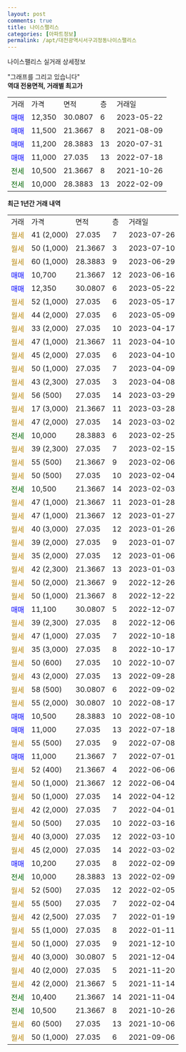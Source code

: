 ```yaml
---
layout: post
comments: true
title: 나이스팰리스
categories: [아파트정보]
permalink: /apt/대전광역시서구괴정동나이스팰리스
---
```


나이스팰리스 실거래 상세정보

<script type="text/javascript">
  google.charts.load('current', {'packages':['line', 'corechart']});
  google.charts.setOnLoadCallback(drawChart);

  function drawChart() {
    var data = new google.visualization.DataTable();
    data.addColumn('date', '거래일');
    data.addColumn('number', "매매");
    data.addColumn('number', "전세");
    data.addColumn('number', "전매");

    data.addRows([[new Date(Date.parse("2023-07-26")), null, null, null], [new Date(Date.parse("2023-07-10")), null, null, null], [new Date(Date.parse("2023-06-29")), null, null, null], [new Date(Date.parse("2023-06-16")), 10700, null, null], [new Date(Date.parse("2023-05-22")), 12350, null, null], [new Date(Date.parse("2023-05-17")), null, null, null], [new Date(Date.parse("2023-05-09")), null, null, null], [new Date(Date.parse("2023-04-17")), null, null, null], [new Date(Date.parse("2023-04-10")), null, null, null], [new Date(Date.parse("2023-04-10")), null, null, null], [new Date(Date.parse("2023-04-09")), null, null, null], [new Date(Date.parse("2023-04-08")), null, null, null], [new Date(Date.parse("2023-03-29")), null, null, null], [new Date(Date.parse("2023-03-28")), null, null, null], [new Date(Date.parse("2023-03-02")), null, null, null], [new Date(Date.parse("2023-02-25")), null, 10000, null], [new Date(Date.parse("2023-02-15")), null, null, null], [new Date(Date.parse("2023-02-06")), null, null, null], [new Date(Date.parse("2023-02-04")), null, null, null], [new Date(Date.parse("2023-02-03")), null, 10500, null], [new Date(Date.parse("2023-01-28")), null, null, null], [new Date(Date.parse("2023-01-27")), null, null, null], [new Date(Date.parse("2023-01-26")), null, null, null], [new Date(Date.parse("2023-01-07")), null, null, null], [new Date(Date.parse("2023-01-06")), null, null, null], [new Date(Date.parse("2023-01-03")), null, null, null], [new Date(Date.parse("2022-12-26")), null, null, null], [new Date(Date.parse("2022-12-22")), null, null, null], [new Date(Date.parse("2022-12-07")), 11100, null, null], [new Date(Date.parse("2022-12-06")), null, null, null], [new Date(Date.parse("2022-10-18")), null, null, null], [new Date(Date.parse("2022-10-17")), null, null, null], [new Date(Date.parse("2022-10-07")), null, null, null], [new Date(Date.parse("2022-09-28")), null, null, null], [new Date(Date.parse("2022-09-02")), null, null, null], [new Date(Date.parse("2022-08-17")), null, null, null], [new Date(Date.parse("2022-08-10")), 10500, null, null], [new Date(Date.parse("2022-07-18")), 11000, null, null], [new Date(Date.parse("2022-07-08")), null, null, null], [new Date(Date.parse("2022-07-01")), 11000, null, null], [new Date(Date.parse("2022-06-06")), null, null, null], [new Date(Date.parse("2022-06-04")), null, null, null], [new Date(Date.parse("2022-04-12")), null, null, null], [new Date(Date.parse("2022-04-01")), null, null, null], [new Date(Date.parse("2022-03-16")), null, null, null], [new Date(Date.parse("2022-03-10")), null, null, null], [new Date(Date.parse("2022-03-02")), null, null, null], [new Date(Date.parse("2022-02-09")), 10200, null, null], [new Date(Date.parse("2022-02-09")), null, 10000, null], [new Date(Date.parse("2022-02-05")), null, null, null], [new Date(Date.parse("2022-02-04")), null, null, null], [new Date(Date.parse("2022-01-19")), null, null, null], [new Date(Date.parse("2022-01-11")), null, null, null], [new Date(Date.parse("2021-12-10")), null, null, null], [new Date(Date.parse("2021-12-04")), null, null, null], [new Date(Date.parse("2021-11-20")), null, null, null], [new Date(Date.parse("2021-11-14")), null, null, null], [new Date(Date.parse("2021-11-04")), null, 10400, null], [new Date(Date.parse("2021-10-26")), null, 10500, null], [new Date(Date.parse("2021-10-06")), null, null, null], [new Date(Date.parse("2021-09-06")), null, null, null]]);

    var options = {
      hAxis: {
        format: 'yyyy/MM/dd'
      },    
      lineWidth: 0,
      pointsVisible: true,    
      title: '최근 1년간 유형별 실거래가 분포',
      legend: { position: 'bottom' }
    };

    var formatter = new google.visualization.NumberFormat({pattern:'###,###'} );
    formatter.format(data, 1);
    formatter.format(data, 2);
    
    setTimeout(function() {
        var chart = new google.visualization.LineChart(document.getElementById('columnchart_material'));
        chart.draw(data, (options));
        document.getElementById('loading').style.display = 'none';
    }, 200);
  }
</script>


<div id="loading" style="z-index:20; display: block; margin-left: 0px">"그래프를 그리고 있습니다"</div>
<div id="columnchart_material" style="width: 95%; margin-left: 0px; display: block"></div>
<!-- contents start -->
<b>역대 전용면적, 거래별 최고가</b>
<table class="sortable">
    <tr>
      <td>거래</td>
      <td>가격</td>
      <td>면적</td>
      <td>층</td>
      <td>거래일</td>
    </tr>
        <tr>
          <td><a style="color: blue">매매</a></td>
          <td>12,350</td>
          <td>30.0807</td>
          <td>6</td>
          <td>2023-05-22</td>
        </tr>            <tr>
          <td><a style="color: blue">매매</a></td>
          <td>11,500</td>
          <td>21.3667</td>
          <td>8</td>
          <td>2021-08-09</td>
        </tr>            <tr>
          <td><a style="color: blue">매매</a></td>
          <td>11,200</td>
          <td>28.3883</td>
          <td>13</td>
          <td>2020-07-31</td>
        </tr>            <tr>
          <td><a style="color: blue">매매</a></td>
          <td>11,000</td>
          <td>27.035</td>
          <td>13</td>
          <td>2022-07-18</td>
        </tr>        
        <tr>
              <td><a style="color: darkgreen">전세</a></td>
              <td>10,500</td>
              <td>21.3667</td>
              <td>8</td>
              <td>2021-10-26</td>
            </tr>            <tr>
              <td><a style="color: darkgreen">전세</a></td>
              <td>10,000</td>
              <td>28.3883</td>
              <td>13</td>
              <td>2022-02-09</td>
            </tr>        
    
</table>

<b>최근 1년간 거래 내역</b>

<table class="sortable">
    <tr>
      <td>거래</td>
      <td>가격</td>
      <td>면적</td>
      <td>층</td>
      <td>거래일</td>
    </tr>
    <tr>
      <td><a style="color: darkgoldenrod">월세</a></td>
      <td>41 (2,000)</td>
      <td>27.035</td>
      <td>7</td>
      <td>2023-07-26</td>
    </tr>          <tr>
      <td><a style="color: darkgoldenrod">월세</a></td>
      <td>50 (1,000)</td>
      <td>21.3667</td>
      <td>3</td>
      <td>2023-07-10</td>
    </tr>          <tr>
      <td><a style="color: darkgoldenrod">월세</a></td>
      <td>60 (1,000)</td>
      <td>28.3883</td>
      <td>9</td>
      <td>2023-06-29</td>
    </tr>          <tr>
      <td><a style="color: blue">매매</a></td>
      <td>10,700</td>
      <td>21.3667</td>
      <td>12</td>
      <td>2023-06-16</td>
    </tr>          <tr>
      <td><a style="color: blue">매매</a></td>
      <td>12,350</td>
      <td>30.0807</td>
      <td>6</td>
      <td>2023-05-22</td>
    </tr>          <tr>
      <td><a style="color: darkgoldenrod">월세</a></td>
      <td>52 (1,000)</td>
      <td>27.035</td>
      <td>6</td>
      <td>2023-05-17</td>
    </tr>          <tr>
      <td><a style="color: darkgoldenrod">월세</a></td>
      <td>44 (2,000)</td>
      <td>27.035</td>
      <td>6</td>
      <td>2023-05-09</td>
    </tr>          <tr>
      <td><a style="color: darkgoldenrod">월세</a></td>
      <td>33 (2,000)</td>
      <td>27.035</td>
      <td>10</td>
      <td>2023-04-17</td>
    </tr>          <tr>
      <td><a style="color: darkgoldenrod">월세</a></td>
      <td>47 (1,000)</td>
      <td>21.3667</td>
      <td>11</td>
      <td>2023-04-10</td>
    </tr>          <tr>
      <td><a style="color: darkgoldenrod">월세</a></td>
      <td>45 (2,000)</td>
      <td>27.035</td>
      <td>6</td>
      <td>2023-04-10</td>
    </tr>          <tr>
      <td><a style="color: darkgoldenrod">월세</a></td>
      <td>50 (1,000)</td>
      <td>27.035</td>
      <td>7</td>
      <td>2023-04-09</td>
    </tr>          <tr>
      <td><a style="color: darkgoldenrod">월세</a></td>
      <td>43 (2,300)</td>
      <td>27.035</td>
      <td>3</td>
      <td>2023-04-08</td>
    </tr>          <tr>
      <td><a style="color: darkgoldenrod">월세</a></td>
      <td>56 (500)</td>
      <td>27.035</td>
      <td>14</td>
      <td>2023-03-29</td>
    </tr>          <tr>
      <td><a style="color: darkgoldenrod">월세</a></td>
      <td>17 (3,000)</td>
      <td>21.3667</td>
      <td>11</td>
      <td>2023-03-28</td>
    </tr>          <tr>
      <td><a style="color: darkgoldenrod">월세</a></td>
      <td>47 (2,000)</td>
      <td>27.035</td>
      <td>14</td>
      <td>2023-03-02</td>
    </tr>          <tr>
      <td><a style="color: darkgreen">전세</a></td>
      <td>10,000</td>
      <td>28.3883</td>
      <td>6</td>
      <td>2023-02-25</td>
    </tr>          <tr>
      <td><a style="color: darkgoldenrod">월세</a></td>
      <td>39 (2,300)</td>
      <td>27.035</td>
      <td>7</td>
      <td>2023-02-15</td>
    </tr>          <tr>
      <td><a style="color: darkgoldenrod">월세</a></td>
      <td>55 (500)</td>
      <td>21.3667</td>
      <td>9</td>
      <td>2023-02-06</td>
    </tr>          <tr>
      <td><a style="color: darkgoldenrod">월세</a></td>
      <td>50 (500)</td>
      <td>27.035</td>
      <td>10</td>
      <td>2023-02-04</td>
    </tr>          <tr>
      <td><a style="color: darkgreen">전세</a></td>
      <td>10,500</td>
      <td>21.3667</td>
      <td>14</td>
      <td>2023-02-03</td>
    </tr>          <tr>
      <td><a style="color: darkgoldenrod">월세</a></td>
      <td>47 (1,000)</td>
      <td>21.3667</td>
      <td>11</td>
      <td>2023-01-28</td>
    </tr>          <tr>
      <td><a style="color: darkgoldenrod">월세</a></td>
      <td>47 (1,000)</td>
      <td>21.3667</td>
      <td>12</td>
      <td>2023-01-27</td>
    </tr>          <tr>
      <td><a style="color: darkgoldenrod">월세</a></td>
      <td>40 (3,000)</td>
      <td>27.035</td>
      <td>12</td>
      <td>2023-01-26</td>
    </tr>          <tr>
      <td><a style="color: darkgoldenrod">월세</a></td>
      <td>39 (2,000)</td>
      <td>27.035</td>
      <td>9</td>
      <td>2023-01-07</td>
    </tr>          <tr>
      <td><a style="color: darkgoldenrod">월세</a></td>
      <td>35 (2,000)</td>
      <td>27.035</td>
      <td>12</td>
      <td>2023-01-06</td>
    </tr>          <tr>
      <td><a style="color: darkgoldenrod">월세</a></td>
      <td>42 (2,300)</td>
      <td>21.3667</td>
      <td>13</td>
      <td>2023-01-03</td>
    </tr>          <tr>
      <td><a style="color: darkgoldenrod">월세</a></td>
      <td>50 (2,000)</td>
      <td>21.3667</td>
      <td>9</td>
      <td>2022-12-26</td>
    </tr>          <tr>
      <td><a style="color: darkgoldenrod">월세</a></td>
      <td>50 (1,000)</td>
      <td>21.3667</td>
      <td>8</td>
      <td>2022-12-22</td>
    </tr>          <tr>
      <td><a style="color: blue">매매</a></td>
      <td>11,100</td>
      <td>30.0807</td>
      <td>5</td>
      <td>2022-12-07</td>
    </tr>          <tr>
      <td><a style="color: darkgoldenrod">월세</a></td>
      <td>39 (2,300)</td>
      <td>27.035</td>
      <td>8</td>
      <td>2022-12-06</td>
    </tr>          <tr>
      <td><a style="color: darkgoldenrod">월세</a></td>
      <td>47 (1,000)</td>
      <td>27.035</td>
      <td>7</td>
      <td>2022-10-18</td>
    </tr>          <tr>
      <td><a style="color: darkgoldenrod">월세</a></td>
      <td>35 (3,000)</td>
      <td>27.035</td>
      <td>8</td>
      <td>2022-10-17</td>
    </tr>          <tr>
      <td><a style="color: darkgoldenrod">월세</a></td>
      <td>50 (600)</td>
      <td>27.035</td>
      <td>10</td>
      <td>2022-10-07</td>
    </tr>          <tr>
      <td><a style="color: darkgoldenrod">월세</a></td>
      <td>43 (2,000)</td>
      <td>27.035</td>
      <td>13</td>
      <td>2022-09-28</td>
    </tr>          <tr>
      <td><a style="color: darkgoldenrod">월세</a></td>
      <td>58 (500)</td>
      <td>30.0807</td>
      <td>6</td>
      <td>2022-09-02</td>
    </tr>          <tr>
      <td><a style="color: darkgoldenrod">월세</a></td>
      <td>55 (2,000)</td>
      <td>30.0807</td>
      <td>10</td>
      <td>2022-08-17</td>
    </tr>          <tr>
      <td><a style="color: blue">매매</a></td>
      <td>10,500</td>
      <td>28.3883</td>
      <td>10</td>
      <td>2022-08-10</td>
    </tr>          <tr>
      <td><a style="color: blue">매매</a></td>
      <td>11,000</td>
      <td>27.035</td>
      <td>13</td>
      <td>2022-07-18</td>
    </tr>          <tr>
      <td><a style="color: darkgoldenrod">월세</a></td>
      <td>55 (500)</td>
      <td>27.035</td>
      <td>9</td>
      <td>2022-07-08</td>
    </tr>          <tr>
      <td><a style="color: blue">매매</a></td>
      <td>11,000</td>
      <td>21.3667</td>
      <td>7</td>
      <td>2022-07-01</td>
    </tr>          <tr>
      <td><a style="color: darkgoldenrod">월세</a></td>
      <td>52 (400)</td>
      <td>21.3667</td>
      <td>4</td>
      <td>2022-06-06</td>
    </tr>          <tr>
      <td><a style="color: darkgoldenrod">월세</a></td>
      <td>50 (1,000)</td>
      <td>21.3667</td>
      <td>12</td>
      <td>2022-06-04</td>
    </tr>          <tr>
      <td><a style="color: darkgoldenrod">월세</a></td>
      <td>50 (1,000)</td>
      <td>27.035</td>
      <td>14</td>
      <td>2022-04-12</td>
    </tr>          <tr>
      <td><a style="color: darkgoldenrod">월세</a></td>
      <td>42 (2,000)</td>
      <td>27.035</td>
      <td>7</td>
      <td>2022-04-01</td>
    </tr>          <tr>
      <td><a style="color: darkgoldenrod">월세</a></td>
      <td>50 (500)</td>
      <td>27.035</td>
      <td>10</td>
      <td>2022-03-16</td>
    </tr>          <tr>
      <td><a style="color: darkgoldenrod">월세</a></td>
      <td>40 (3,000)</td>
      <td>27.035</td>
      <td>12</td>
      <td>2022-03-10</td>
    </tr>          <tr>
      <td><a style="color: darkgoldenrod">월세</a></td>
      <td>45 (2,000)</td>
      <td>27.035</td>
      <td>14</td>
      <td>2022-03-02</td>
    </tr>          <tr>
      <td><a style="color: blue">매매</a></td>
      <td>10,200</td>
      <td>27.035</td>
      <td>8</td>
      <td>2022-02-09</td>
    </tr>          <tr>
      <td><a style="color: darkgreen">전세</a></td>
      <td>10,000</td>
      <td>28.3883</td>
      <td>13</td>
      <td>2022-02-09</td>
    </tr>          <tr>
      <td><a style="color: darkgoldenrod">월세</a></td>
      <td>52 (500)</td>
      <td>27.035</td>
      <td>12</td>
      <td>2022-02-05</td>
    </tr>          <tr>
      <td><a style="color: darkgoldenrod">월세</a></td>
      <td>55 (500)</td>
      <td>27.035</td>
      <td>7</td>
      <td>2022-02-04</td>
    </tr>          <tr>
      <td><a style="color: darkgoldenrod">월세</a></td>
      <td>42 (2,500)</td>
      <td>27.035</td>
      <td>7</td>
      <td>2022-01-19</td>
    </tr>          <tr>
      <td><a style="color: darkgoldenrod">월세</a></td>
      <td>55 (1,000)</td>
      <td>27.035</td>
      <td>8</td>
      <td>2022-01-11</td>
    </tr>          <tr>
      <td><a style="color: darkgoldenrod">월세</a></td>
      <td>50 (1,000)</td>
      <td>27.035</td>
      <td>9</td>
      <td>2021-12-10</td>
    </tr>          <tr>
      <td><a style="color: darkgoldenrod">월세</a></td>
      <td>40 (3,000)</td>
      <td>30.0807</td>
      <td>5</td>
      <td>2021-12-04</td>
    </tr>          <tr>
      <td><a style="color: darkgoldenrod">월세</a></td>
      <td>40 (2,000)</td>
      <td>27.035</td>
      <td>5</td>
      <td>2021-11-20</td>
    </tr>          <tr>
      <td><a style="color: darkgoldenrod">월세</a></td>
      <td>42 (2,000)</td>
      <td>21.3667</td>
      <td>5</td>
      <td>2021-11-14</td>
    </tr>          <tr>
      <td><a style="color: darkgreen">전세</a></td>
      <td>10,400</td>
      <td>21.3667</td>
      <td>14</td>
      <td>2021-11-04</td>
    </tr>          <tr>
      <td><a style="color: darkgreen">전세</a></td>
      <td>10,500</td>
      <td>21.3667</td>
      <td>8</td>
      <td>2021-10-26</td>
    </tr>          <tr>
      <td><a style="color: darkgoldenrod">월세</a></td>
      <td>60 (500)</td>
      <td>27.035</td>
      <td>13</td>
      <td>2021-10-06</td>
    </tr>          <tr>
      <td><a style="color: darkgoldenrod">월세</a></td>
      <td>50 (1,000)</td>
      <td>27.035</td>
      <td>6</td>
      <td>2021-09-06</td>
    </tr>      </table>
<!-- contents end -->    

